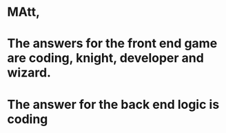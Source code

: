 # MAtt, 
# The answers for the front end game are coding, knight, developer and wizard.
# The answer for the back end logic is coding